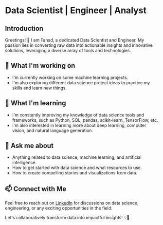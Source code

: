# Data Scientist | Engineer | Analyst

## Introduction

Greetings! 👋 I am Fahad, a dedicated Data Scientist and Engineer. My passion lies in converting raw data into actionable insights and innovative solutions, leveraging a diverse array of tools and technologies.

## 🔭 What I'm working on

- I'm currently working on some machine learning projects.
- I'm also exploring different data science project ideas to practice my skills and learn new things.

## 🌱 What I'm learning

- I'm constantly improving my knowledge of data science tools and frameworks, such as Python, SQL, pandas, scikit-learn, TensorFlow, etc.
- I'm also interested in learning more about deep learning, computer vision, and natural language generation.

## 💬 Ask me about

- Anything related to data science, machine learning, and artificial intelligence.
- How to get started with data science and what resources to use.
- How to create compelling stories and visualizations from data.

## 📫 Connect with Me

Feel free to reach out on [LinkedIn](https://www.linkedin.com/in/fahad-khan-50b141233/) for discussions on data science, engineering, or any exciting opportunities in the field.

Let's collaboratively transform data into impactful insights! 💡🚀
